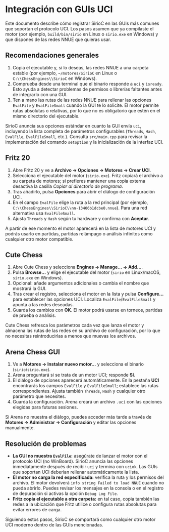 # Integración con GUIs UCI

Este documento describe cómo registrar SirioC en las GUIs más comunes que soportan el protocolo
UCI. Los pasos asumen que ya compilaste el motor (por ejemplo, `build/bin/sirio` en Linux o
`sirio.exe` en Windows) y que dispones de las redes NNUE que quieras usar.

## Recomendaciones generales

1. Copia el ejecutable y, si lo deseas, las redes NNUE a una carpeta estable (por ejemplo,
   `~/motores/SirioC` en Linux o `C:\\ChessEngines\\SirioC` en Windows).
2. Comprueba desde una terminal que el binario responde a `uci` y `isready`. Esto ayuda a detectar
   problemas de permisos o librerías faltantes antes de integrarlo con una GUI.
3. Ten a mano las rutas de las redes NNUE para rellenar las opciones `EvalFile` y `EvalFileSmall`
   cuando la GUI te lo solicite. El motor permite rutas absolutas o relativas, por lo que no es
   obligatorio que estén en el mismo directorio del ejecutable.

SirioC anuncia sus opciones estándar en cuanto la GUI envía `uci`, incluyendo la lista completa de
parámetros configurables (`Threads`, `Hash`, `EvalFile`, `EvalFileSmall`, etc.). Consulta
`src/main.cpp` para revisar la implementación del comando `setoption` y la inicialización de la
interfaz UCI.

## Fritz 20

1. Abre Fritz 20 y ve a **Archivo → Opciones → Motores → Crear UCI**.
2. Selecciona el ejecutable del motor (`sirio.exe`). Fritz copiará el archivo a su carpeta de
   motores; si prefieres mantener una copia externa desactiva la casilla *Copiar al directorio de
   programa*.
3. Tras añadirlo, pulsa **Opciones** para abrir el diálogo de configuración UCI.
4. En el campo `EvalFile` elige la ruta a la red principal (por ejemplo,
   `C:\\ChessEngines\\SirioC\\nn-13406b1dcbe0.nnue`). Para una red alternativa usa `EvalFileSmall`.
5. Ajusta `Threads` y `Hash` según tu hardware y confirma con **Aceptar**.

A partir de ese momento el motor aparecerá en la lista de motores UCI y podrás usarlo en partidas,
partidas relámpago o análisis infinitos como cualquier otro motor compatible.

## Cute Chess

1. Abre Cute Chess y selecciona **Engines → Manage… → Add…**.
2. Pulsa **Browse…** y elige el ejecutable del motor (`sirio` en Linux/macOS, `sirio.exe` en
   Windows).
3. Opcional: añade argumentos adicionales o cambia el nombre que mostrará la GUI.
4. Tras crear el registro, selecciona el motor en la lista y pulsa **Configure…** para establecer las
   opciones UCI. Localiza `EvalFile`/`EvalFileSmall` y apunta a las redes deseadas.
5. Guarda los cambios con **OK**. El motor podrá usarse en torneos, partidas de prueba o análisis.

Cute Chess refresca los parámetros cada vez que lanza el motor y almacena las rutas de las redes en
su archivo de configuración, por lo que no necesitas reintroducirlas a menos que muevas los
archivos.

## Arena Chess GUI

1. Ve a **Motores → Instalar nuevo motor…** y selecciona el binario (`sirio`/`sirio.exe`).
2. Arena preguntará si se trata de un motor UCI; responde **Sí**.
3. El diálogo de opciones aparecerá automáticamente. En la pestaña **UCI** encontrarás los campos
   `EvalFile` y `EvalFileSmall`; establece las rutas correspondientes. Ajusta también `Threads`,
   `Hash` y cualquier otro parámetro que necesites.
4. Guarda la configuración. Arena creará un archivo `.uci` con las opciones elegidas para futuras
   sesiones.

Si Arena no muestra el diálogo, puedes acceder más tarde a través de **Motores → Administrar →
Configuración** y editar las opciones manualmente.

## Resolución de problemas

- **La GUI no muestra `EvalFile`:** asegúrate de lanzar el motor con el protocolo UCI (no WinBoard).
  SirioC anuncia las opciones inmediatamente después de recibir `uci` y termina con `uciok`. Las
  GUIs que soportan UCI deberían rellenar automáticamente la lista.
- **El motor no carga la red especificada:** verifica la ruta y los permisos del archivo. El motor
  devolverá `info string Failed to load NNUE` cuando no pueda abrirlo. Puedes revisar los mensajes
  en la consola o en el registro de depuración si activas la opción `Debug Log File`.
- **Fritz copia el ejecutable a otra carpeta:** en tal caso, copia también las redes a la ubicación
  que Fritz utilice o configura rutas absolutas para evitar errores de carga.

Siguiendo estos pasos, SirioC se comportará como cualquier otro motor UCI moderno dentro de las
GUIs mencionadas.
